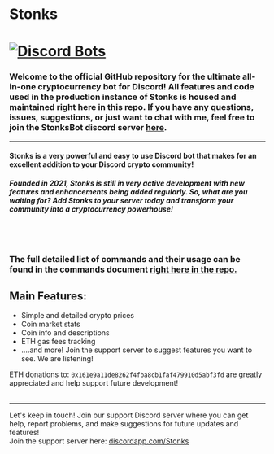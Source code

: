 # Stonks


[![Discord Bots](https://discordbotslist.co/api/embed/844842149006802944)](https://discordbotslist.co/bots/844842149006802944)
=======
### Welcome to the official GitHub repository for the ultimate all-in-one cryptocurrency bot for Discord! All features and code used in the production instance of Stonks is housed and maintained right here in this repo. If you have any questions, issues, suggestions, or just want to chat with me, feel free to join the StonksBot discord server [here](https://discord.gg/2CFWHZGcAz).

---

#### Stonks is a very powerful and easy to use Discord bot that makes for an excellent addition to your Discord crypto community!

##### Founded in 2021, Stonks is still in very active development with new features and enhancements being added regularly. So, what are you waiting for? Add Stonks to your server today and transform your community into a cryptocurrency powerhouse!
<br></br>
### The full detailed list of commands and their usage can be found in the commands document [right here in the repo.](https://github.com/Atomized-titan/Stonks/blob/master/common/commands.md)

## Main Features:
+ Simple and detailed crypto prices
+ Coin market stats
+ Coin info and descriptions
+ ETH gas fees tracking
+ ....and more! Join the support server to suggest features you want to see. We are listening!

ETH donations to: `0x161e9a11de8262f4fba8cb1faf479910d5abf3fd` are greatly appreciated and help support future development!
<br><br>

---

Let's keep in touch! Join our support Discord server where you can get help, report problems, and make suggestions for future updates and features!<br>
Join the support server here: [discordapp.com/Stonks](https://discord.gg/2CFWHZGcAz)
<br><br>
